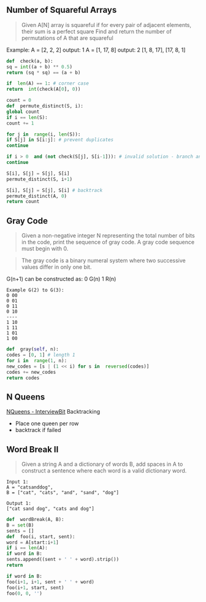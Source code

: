 Number of Squareful Arrays
--------------------------
> Given A[N]
> array is squareful if for every pair of adjacent elements, their sum is a perfect square
> Find and return the number of permutations of A that are squareful
>  
Example:
A = [2, 2, 2]
output: 1
A = [1, 17, 8]
output: 2
[1, 8, 17], [17, 8, 1]


```python
def  check(a, b):
sq = int((a + b) ** 0.5)
return (sq * sq) == (a + b)

if  len(A) == 1: # corner case
return  int(check(A[0], 0))

count = 0
def  permute_distinct(S, i):
global count
if i == len(S):
count += 1

for j in  range(i, len(S)):
if S[j] in S[i:j]: # prevent duplicates
continue

if i > 0  and (not check(S[j], S[i-1])): # invalid solution - branch and bound
continue

S[i], S[j] = S[j], S[i]
permute_distinct(S, i+1)

S[i], S[j] = S[j], S[i] # backtrack
permute_distinct(A, 0)
return count
```

Gray Code
---------

> Given a non-negative integer N representing the total number of bits in the code, print the sequence of gray code. A gray code sequence must begin with 0.

> The gray code is a binary numeral system where two successive values differ in only one bit.

  
G(n+1) can be constructed as:
0 G(n)
1 R(n)

```
Example G(2) to G(3):
0 00
0 01
0 11
0 10
----
1 10
1 11
1 01
1 00
```
```python
def  gray(self, n):
codes = [0, 1] # length 1
for i in  range(1, n):
new_codes = [s | (1 << i) for s in  reversed(codes)]
codes += new_codes
return codes
```

N Queens
--------

[NQueens - InterviewBit](https://www.interviewbit.com/problems/nqueens/)
Backtracking
- Place one queen per row
- backtrack if failed

Word Break II
-------------
> Given a string A and a dictionary of words B, add spaces in A to construct a sentence where each word is a valid dictionary word.
```
Input 1:
A = "catsanddog",
B = ["cat", "cats", "and", "sand", "dog"]

Output 1:
["cat sand dog", "cats and dog"]
```
```python
def  wordBreak(A, B):
B = set(B)
sents = []
def  foo(i, start, sent):
word = A[start:i+1]
if i == len(A):
if word in B:
sents.append((sent + ' ' + word).strip())
return

if word in B:
foo(i+1, i+1, sent + ' ' + word)
foo(i+1, start, sent)
foo(0, 0, '')
```